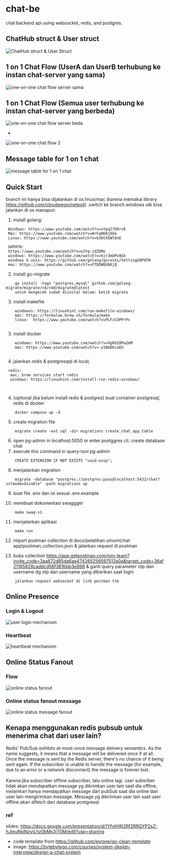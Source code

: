 # chat-be
 chat backend api using websocket, redis, and postgres.

## ChatHub struct & User struct
![ChatHub struct & User Struct](https://res.cloudinary.com/dex4u3rw4/image/upload/v1697371903/ChatHubdanUser_vjzyku.png)



## 1 on 1 Chat Flow (UserA dan UserB terhubung ke instan chat-server yang sama)
![one-on-one chat flow server sama ](https://res.cloudinary.com/dex4u3rw4/image/upload/v1697371903/one-on-one-server-sama_ohixbk.png)

## 1 on 1 Chat Flow (Semua user terhubung ke instan chat-server yang berbeda)
![one-on-one chat flow server beda](https://res.cloudinary.com/dex4u3rw4/image/upload/v1697371913/one-on-one-beda-server_n2so7t.png)

-

![one-on-one chat flow 2](https://res.cloudinary.com/dex4u3rw4/image/upload/v1696433562/one-on-one_copy_v2my4l.jpg)

## Message table for 1 on 1 chat
![message table for 1 on 1 chat](https://res.cloudinary.com/di0pjroxh/image/upload/v1697274479/one-on-one-messageTable_ptublq.png)



## Quick Start
branch ini hanya bisa dijalankan di os linux/mac (karena memakai library https://github.com/cloudwego/netpoll)
.switch ke branch windows utk bisa jalankan di os manapun


1. install golang: 
```
 Windows: https://www.youtube.com/watch?v=xYpqI7GRrvE
 Mac: https://www.youtube.com/watch?v=HrFqH6Dj6kk
 Linux: https://www.youtube.com/watch?v=G36tXSWlUnE
 
 GOPATH: 
 https://www.youtube.com/watch?v=eJVq-idZDMo
 windows: https://www.youtube.com/watch?v=kjr3mOPv8Sk
 windows & unix: https://github.com/golang/go/wiki/SettingGOPATH
 mac: https://www.youtube.com/watch?v=FTDOW8UbKjQ
```


2. install go-migrate
```
    go install -tags "postgres,mysql" github.com/golang-migrate/migrate/v4/cmd/migrate@latest
    untuk mengecek sudah diinstal belum: ketik migrate
```

3. install makefile
```
    windowss: https://linuxhint.com/run-makefile-windows/
    mac: https://formulae.brew.sh/formula/make
    linux:  https://www.youtube.com/watch?v=PLFzCOPPrPc
    
```

3. install docker
```
    windows: https://www.youtube.com/watch?v=XgRGI0Pw2mM
    mac: https://www.youtube.com/watch?v=-y1BmDbcaEU
        
```

4. jalankan redis & postgresqql di local;
```
 redis:
  mac: brew services start redis
  windows: https://linuxhint.com/install-run-redis-windows/

  
```

4. (optional jika belum install redis & postgres) buat container postgresql, redis di docker
```
    docker compose up -d
```

5. create migration file
```
    migrate create -ext sql -dir migrations create_chat_app_table
```

6. open pg-admin in localhost:5050 or enter postggres cli. create database chat
7. execute this command in query-tool pg-admin
```
    CREATE EXTENSION IF NOT EXISTS "uuid-ossp";

```
8. menjalankan migration
```
    migrate -database "postgres://postgres:pass@localhost:5432/chat?sslmode=disable" -path migrations up
```

9. buat file .env dan isi sesuai .env.example

10. membuat dokumentasi swaggger
```
    make swag-v1
```

11. menjalankan aplikasi
```
    make run
```

12. import postman collection di docs/pelatihan umum(chat app)postman_collection.json & jalankan request di postman

13. buka collection https://app.getpostman.com/join-team?invite_code=3aa872d85da6ae474265256597513a0a&target_code=36af21185828caddcd56f381bbb3e898
 & ganti query parameter otp dan username dg otp dan username yang diberikan saat login 
```
    jalankan request websocket di link postman tsb
```


## Online Presence

### Login & Logout
![user login mechanism](https://res.cloudinary.com/dex4u3rw4/image/upload/v1697362511/UserLoginLogout_cy1qtu.png)


### Heartbeat
![heartbeat mechanism](https://res.cloudinary.com/di0pjroxh/image/upload/v1697272518/untitled_2_prfsgc.png)

## Online Status Fanout

### Flow
![online status fanout](https://res.cloudinary.com/dex4u3rw4/image/upload/v1697362511/online-status-fanout_ymceo7.png)

### Online status fanout message
![online status message fanout](https://res.cloudinary.com/di0pjroxh/image/upload/v1697272778/online-fanout-message_fb6q0e.png)


## Kenapa menggunakan redis pubsub untuk menerima chat dari user lain?
Redis' Pub/Sub exhibits at-most-once message delivery semantics. As the name suggests, it means that a message will be delivered once if at all. Once the message is sent by the Redis server, there's no chance of it being sent again. If the subscriber is unable to handle the message (for example, due to an error or a network disconnect) the message is forever lost.
<br/><br/>
Karena jika subscriber offline subscriber, lalu online lagi. user subsriber tidak akan mendapatkan message yg dikrimkan user lain saat dia offline, melainkan hanya mendapatkan
message dari pubSub  saat dia online dan user lain mengirimkan message. Message yg dikrimkan user lain saat user offline akan difetch dari database postgresql


### ref
 slides: https://docs.google.com/presentation/d/1YfvlHW2Rf2RRQYP2sZ-hJteuNslNzviLhz0bMs3jT0M/edit?usp=sharing
- code template from https://github.com/evrone/go-clean-template
- image: https://bytebytego.com/courses/system-design-interview/design-a-chat-system
